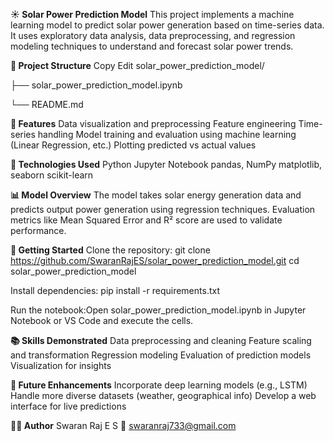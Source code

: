 **☀️ Solar Power Prediction Model**
This project implements a machine learning model to predict solar power generation based on time-series data. It uses exploratory data analysis, data preprocessing, 
and regression modeling techniques to understand and forecast solar power trends.

**📁 Project Structure**
Copy
Edit
solar_power_prediction_model/

├── solar_power_prediction_model.ipynb

└── README.md

**🚀 Features**
Data visualization and preprocessing
Feature engineering
Time-series handling
Model training and evaluation using machine learning (Linear Regression, etc.)
Plotting predicted vs actual values

**🧠 Technologies Used**
Python
Jupyter Notebook
pandas, NumPy
matplotlib, seaborn
scikit-learn

**📊 Model Overview**
The model takes solar energy generation data and predicts output power generation using regression techniques. Evaluation metrics like Mean Squared Error 
and R² score are used to validate performance.

**🏁 Getting Started**
Clone the repository:  git clone https://github.com/SwaranRajES/solar_power_prediction_model.git
                       cd solar_power_prediction_model

Install dependencies:  pip install -r requirements.txt

Run the notebook:Open solar_power_prediction_model.ipynb in Jupyter Notebook or VS Code and execute the cells.

**📚 Skills Demonstrated**
Data preprocessing and cleaning
Feature scaling and transformation
Regression modeling
Evaluation of prediction models
Visualization for insights

**📌 Future Enhancements**
Incorporate deep learning models (e.g., LSTM)
Handle more diverse datasets (weather, geographical info)
Develop a web interface for live predictions

**🧑‍💻 Author**
Swaran Raj E S
📧 swaranraj733@gmail.com
